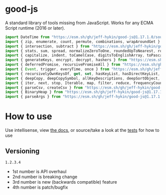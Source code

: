 # good-js

A standard library of tools missing from JavaScript. Works for any ECMA Script runtime (2016 or later).

```js
import DateTime from "https://esm.sh/gh/jeff-hykin/good-js@1.17.1.0/source/date.js"
import { zip, enumerate, count, permute, combinations, wrapAroundGet } from "https://esm.sh/gh/jeff-hykin/good-js@1.17.1.0/source/array.js"
import { intersection, subtract } from "https://esm.sh/gh/jeff-hykin/good-js@1.17.1.0/source/set.js"
import { stats, sum, spread, normalizeZeroToOne, roundedUpToNearest, roundedDownToNearest } from "https://esm.sh/gh/jeff-hykin/good-js@1.17.1.0/source/math.js"
import { capitalize, indent, toCamelCase, digitsToEnglishArray, toPascalCase, toKebabCase, toSnakeCase, toScreamingKebabCase, toScreamingSnakeCase, toRepresentation, toString, regex, findAll, iterativelyFindAll, escapeRegexMatch, escapeRegexReplace, extractFirst, isValidIdentifier, removeCommonPrefix, didYouMean } from "https://esm.sh/gh/jeff-hykin/good-js@1.17.1.0/source/string.js"
import { generateKeys, encrypt, decrypt, hashers } from "https://esm.sh/gh/jeff-hykin/good-js@1.17.1.0/source/encryption.js"
import { deferredPromise, recursivePromiseAll } from "https://esm.sh/gh/jeff-hykin/good-js@1.17.1.0/source/async.js"
import { Event, trigger, everyTime, once } from "https://esm.sh/gh/jeff-hykin/good-js@1.17.1.0/source/events.js"
import { recursivelyOwnKeysOf, get, set, hasKeyList, hasDirectKeyList, remove, merge, compareProperty, recursivelyIterateOwnKeysOf } from "https://esm.sh/gh/jeff-hykin/good-js@1.17.1.0/source/object.js"
import { deepCopy, deepCopySymbol, allKeyDescriptions, deepSortObject, shallowSortObject, isGeneratorObject,isAsyncIterable, isSyncIterable, isIterableTechnically, isSyncIterableObjectOrContainer, allKeys } from "https://esm.sh/gh/jeff-hykin/good-js@1.17.1.0/source/value.js"
import { iter, next, stop, Iterable, map, filter, reduce, frequencyCount, zip, count, enumerate, permute, combinations, slices, asyncIteratorToList, concurrentlyTransform, forkBy } from "https://esm.sh/gh/jeff-hykin/good-js@1.17.1.0/source/iterable.js"
import { parseCsv, createCsv } from "https://esm.sh/gh/jeff-hykin/good-js@1.17.1.0/source/csv.js"
import { BinaryHeap } from "https://esm.sh/gh/jeff-hykin/good-js@1.17.1.0/source/binary_heap.js"
import { parseArgs } from "https://esm.sh/gh/jeff-hykin/good-js@1.17.1.0/source/flattened/parse_args.js"
```


# How to use

Use intellisense, view [the docs](https://esm.sh/gh/jeff-hykin/good-js?doc), or source/take a look at the [tests](https://github.com/jeff-hykin/good-js/tree/master/tests) for how to use

## Versioning

`1.2.3.4`
- 1st number is API overhaul
- 2nd number is breaking change
- 3rd number is new (backwards compatible) feature 
- 4th number is patch/bugfix